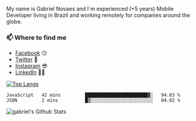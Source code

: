 
<!--
### Hi there 👋

**gblnovaes/gblnovaes** is a ✨ _special_ ✨ repository because its `README.md` (this file) appears on your GitHub profile.

Here are some ideas to get you started:

- 🔭 I’m currently working on ...
- 🌱 I’m currently learning ...
- 👯 I’m looking to collaborate on ...
- 🤔 I’m looking for help with ...
- 💬 Ask me about ...
- 📫 How to reach me: ...
- 😄 Pronouns: ...
- ⚡ Fun fact: ...
-->

My name is Gabriel Novaes and I´m experienced (+5 years) Mobile Developer living in Brazil and working remotely for companies around the globe. 



### 📫 Where to find me
- [Facebook](https://facebook.com/gblnovaes) 😏
- [Twitter](https://twitter.com/gblnovaes) 🐤
- [Instagram](https://instagram.com/gblnovaes_) 😎
- [LinkedIn](https://linkedin.com/in/gblnovaes) 👨💼

<!--- [Website](https://gabrielnovaes.com.br) 😏🔗 -->

[![Top Langs](https://github-readme-stats.vercel.app/api/top-langs/?username=gblnovaes)](https://github.com/gblnovaes/github-readme-stats)

<!--START_SECTION:waka-->
```text
JavaScript   42 mins         ███████████████████████▓░   94.83 % 
JSON         2 mins          █▒░░░░░░░░░░░░░░░░░░░░░░░   04.82 % 
```
<!--END_SECTION:waka-->

![gabriel's Github Stats](https://github-readme-stats.vercel.app/api?username=gblnovaes&show_icons=true&theme=radical)
